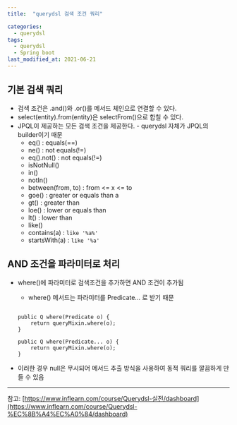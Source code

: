 ```yaml
---
title:  "querydsl 검색 조건 쿼리"

categories:
  - querydsl
tags:
  - querydsl
  - Spring boot
last_modified_at: 2021-06-21
---
```


## 기본 검색 쿼리
  * 검색 조건은 .and()와 .or()를 메서드 체인으로 연결할 수 있다.
  * select(entity).from(entity)은 selectFrom()으로 합칠 수 있다.
  * JPQL이 제공하는 모든 검색 조건을 제공한다. - querydsl 자체가 JPQL의 builder이기 때문
    * eq() : equals(==)
    * ne() : not equals(!=)
    * eq().not() : not equals(!=)
    * isNotNull()
    * in()
    * notIn() 
    * between(from, to) : from <= x <= to
    * goe() : greater or equals than a
    * gt() : greater than 
    * loe() : lower or equals than 
    * lt() : lower than 
    * like()
    * contains(a) : `like '%a%'`
    * startsWith(a) : `like '%a'`

## AND 조건을 파라미터로 처리
  * where()에 파라미터로 검색조건을 추가하면 AND 조건이 추가됨
    * where() 메서드는 파라미터를 Predicate... 로 받기 때문

    ~~~

    public Q where(Predicate o) {
        return queryMixin.where(o);
    }

    public Q where(Predicate... o) {
        return queryMixin.where(o);
    }

    ~~~
  * 이러한 경우 null은 무시되어 메서드 추출 방식을 사용하여 동적 쿼리를 깔끔하게 만들 수 있음
<hr>

참고: [https://www.inflearn.com/course/Querydsl-실전/dashboard](https://www.inflearn.com/course/Querydsl-%EC%8B%A4%EC%A0%84/dashboard)